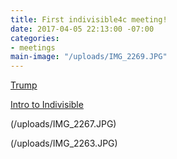 ```yaml
---
title: First indivisible4c meeting!
date: 2017-04-05 22:13:00 -07:00
categories:
- meetings
main-image: "/uploads/IMG_2269.JPG"
---
```


[Trump](/uploads/IMG_2272.JPG)

[Intro to Indivisible](/uploads/IMG_2272.JPG)

(/uploads/IMG_2267.JPG)

(/uploads/IMG_2263.JPG)
